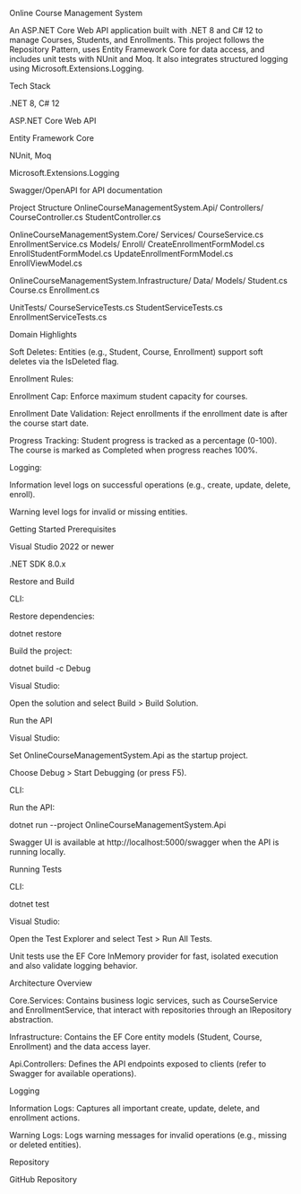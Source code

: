 Online Course Management System

An ASP.NET Core Web API application built with .NET 8 and C# 12 to manage Courses, Students, and Enrollments. This project follows the Repository Pattern, uses Entity Framework Core for data access, and includes unit tests with NUnit and Moq. It also integrates structured logging using Microsoft.Extensions.Logging.

Tech Stack

.NET 8, C# 12

ASP.NET Core Web API

Entity Framework Core

NUnit, Moq

Microsoft.Extensions.Logging

Swagger/OpenAPI for API documentation

Project Structure
OnlineCourseManagementSystem.Api/
  Controllers/
    CourseController.cs
    StudentController.cs

OnlineCourseManagementSystem.Core/
  Services/
    CourseService.cs
    EnrollmentService.cs
  Models/
    Enroll/
      CreateEnrollmentFormModel.cs
      EnrollStudentFormModel.cs
      UpdateEnrollmentFormModel.cs
      EnrollViewModel.cs

OnlineCourseManagementSystem.Infrastructure/
  Data/
    Models/
      Student.cs
      Course.cs
      Enrollment.cs

UnitTests/
  CourseServiceTests.cs
  StudentServiceTests.cs
  EnrollmentServiceTests.cs

Domain Highlights

Soft Deletes: Entities (e.g., Student, Course, Enrollment) support soft deletes via the IsDeleted flag.

Enrollment Rules:

Enrollment Cap: Enforce maximum student capacity for courses.

Enrollment Date Validation: Reject enrollments if the enrollment date is after the course start date.

Progress Tracking: Student progress is tracked as a percentage (0-100). The course is marked as Completed when progress reaches 100%.

Logging:

Information level logs on successful operations (e.g., create, update, delete, enroll).

Warning level logs for invalid or missing entities.

Getting Started
Prerequisites

Visual Studio 2022 or newer

.NET SDK 8.0.x

Restore and Build

CLI:

Restore dependencies:

dotnet restore


Build the project:

dotnet build -c Debug


Visual Studio:

Open the solution and select Build > Build Solution.

Run the API

Visual Studio:

Set OnlineCourseManagementSystem.Api as the startup project.

Choose Debug > Start Debugging (or press F5).

CLI:

Run the API:

dotnet run --project OnlineCourseManagementSystem.Api


Swagger UI is available at http://localhost:5000/swagger when the API is running locally.

Running Tests

CLI:

dotnet test


Visual Studio:

Open the Test Explorer and select Test > Run All Tests.

Unit tests use the EF Core InMemory provider for fast, isolated execution and also validate logging behavior.

Architecture Overview

Core.Services: Contains business logic services, such as CourseService and EnrollmentService, that interact with repositories through an IRepository abstraction.

Infrastructure: Contains the EF Core entity models (Student, Course, Enrollment) and the data access layer.

Api.Controllers: Defines the API endpoints exposed to clients (refer to Swagger for available operations).

Logging

Information Logs: Captures all important create, update, delete, and enrollment actions.

Warning Logs: Logs warning messages for invalid operations (e.g., missing or deleted entities).

Repository

GitHub Repository
